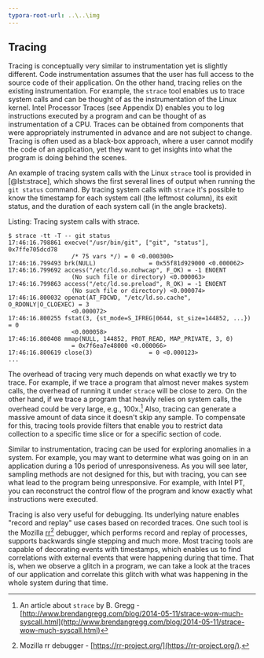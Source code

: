 ```yaml
---
typora-root-url: ..\..\img
---
```


## Tracing

Tracing is conceptually very similar to instrumentation yet is slightly different. Code instrumentation assumes that the user has full access to the source code of their application. On the other hand, tracing relies on the existing instrumentation. For example, the `strace` tool enables us to trace system calls and can be thought of as the instrumentation of the Linux kernel. Intel Processor Traces (see Appendix D) enables you to log instructions executed by a program and can be thought of as instrumentation of a CPU. Traces can be obtained from components that were appropriately instrumented in advance and are not subject to change. Tracing is often used as a black-box approach, where a user cannot modify the code of an application, yet they want to get insights into what the program is doing behind the scenes.

An example of tracing system calls with the Linux `strace` tool is provided in [@lst:strace], which shows the first several lines of output when running the `git status` command. By tracing system calls with `strace` it's possible to know the timestamp for each system call (the leftmost column), its exit status, and the duration of each system call (in the angle brackets).

Listing: Tracing system calls with strace.
		
~~~~ {#lst:strace .bash}
$ strace -tt -T -- git status
17:46:16.798861 execve("/usr/bin/git", ["git", "status"], 0x7ffe705dcd78 
                  /* 75 vars */) = 0 <0.000300>
17:46:16.799493 brk(NULL)               = 0x55f81d929000 <0.000062>
17:46:16.799692 access("/etc/ld.so.nohwcap", F_OK) = -1 ENOENT 
                  (No such file or directory) <0.000063>
17:46:16.799863 access("/etc/ld.so.preload", R_OK) = -1 ENOENT 
                  (No such file or directory) <0.000074>
17:46:16.800032 openat(AT_FDCWD, "/etc/ld.so.cache", O_RDONLY|O_CLOEXEC) = 3 
                  <0.000072>
17:46:16.800255 fstat(3, {st_mode=S_IFREG|0644, st_size=144852, ...}) = 0 
                  <0.000058>
17:46:16.800408 mmap(NULL, 144852, PROT_READ, MAP_PRIVATE, 3, 0) 
                  = 0x7f6ea7e48000 <0.000066>
17:46:16.800619 close(3)                = 0 <0.000123>
...
~~~~~~~~~~~~~~~~~~~~~~~~~~~~~~~~~~~~~~~~~~~~~~~~~

The overhead of tracing very much depends on what exactly we try to trace. For example, if we trace a program that almost never makes system calls, the overhead of running it under `strace` will be close to zero. On the other hand, if we trace a program that heavily relies on system calls, the overhead could be very large, e.g., 100x.[^1] Also, tracing can generate a massive amount of data since it doesn't skip any sample. To compensate for this, tracing tools 
provide filters that enable you to restrict data collection to a specific time slice or for a specific section of code.

Similar to instrumentation, tracing can be used for exploring anomalies in a system. For example, you may want to determine what was going on in an application during a 10s period of unresponsiveness. As you will see later, sampling methods are not designed for this, but with tracing, you can see what lead to the program being unresponsive. For example, with Intel PT, you can reconstruct the control flow of the program and know exactly what instructions were executed.

Tracing is also very useful for debugging. Its underlying nature enables "record and replay" use cases based on recorded traces. One such tool is the Mozilla [rr](https://rr-project.org/)[^2] debugger, which performs record and replay of processes, supports backwards single stepping and much more. Most tracing tools are capable of decorating events with timestamps, which enables us to find correlations with external events that were happening during that time. That is, when we observe a glitch in a program, we can take a look at the traces of our application and correlate this glitch with what was happening in the whole system during that time.

[^1]: An article about `strace` by B. Gregg - [http://www.brendangregg.com/blog/2014-05-11/strace-wow-much-syscall.html](http://www.brendangregg.com/blog/2014-05-11/strace-wow-much-syscall.html)

[^2]: Mozilla rr debugger - [https://rr-project.org/](https://rr-project.org/).